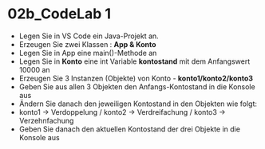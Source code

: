 # 02b_CodeLab 1

- Legen Sie in VS Code ein Java-Projekt an.
- Erzeugen Sie zwei Klassen : **App & Konto**
- Legen Sie in App eine main()-Methode an
- Legen Sie in **Konto** eine int Variable **kontostand** mit dem Anfangswert 10000 an
- Erzeugen Sie 3 Instanzen (Objekte) von Konto - **konto1/konto2/konto3**
- Geben Sie aus allen 3 Objekten den Anfangs-Kontostand in die Konsole aus
- Ändern Sie danach den jeweiligen Kontostand in den Objekten wie folgt:
-  konto1 → Verdoppelung / konto2 → Verdreifachung / konto3 → Verzehnfachung
- Geben Sie danach den aktuellen Kontostand der drei Objekte in die Konsole aus
